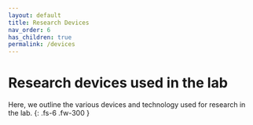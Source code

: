 ```yaml
---
layout: default
title: Research Devices
nav_order: 6
has_children: true
permalink: /devices
---
```


# Research devices used in the lab

Here, we outline the various devices and technology used for research in the lab.
{: .fs-6 .fw-300 }
